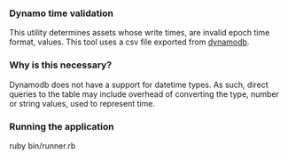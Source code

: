 
### Dynamo time validation 
This utility determines assets whose write times, are invalid epoch time format, values.
This tool uses a csv file exported from [dynamodb](https://eu-west-1.console.aws.amazon.com/dynamodb/home?region=eu-west-1).

### Why is this necessary?
Dynamodb does not have a support for datetime types. As such, direct queries to the table may include overhead of converting
the type, number or string values, used to represent time.

### Running the application
ruby bin/runner.rb
